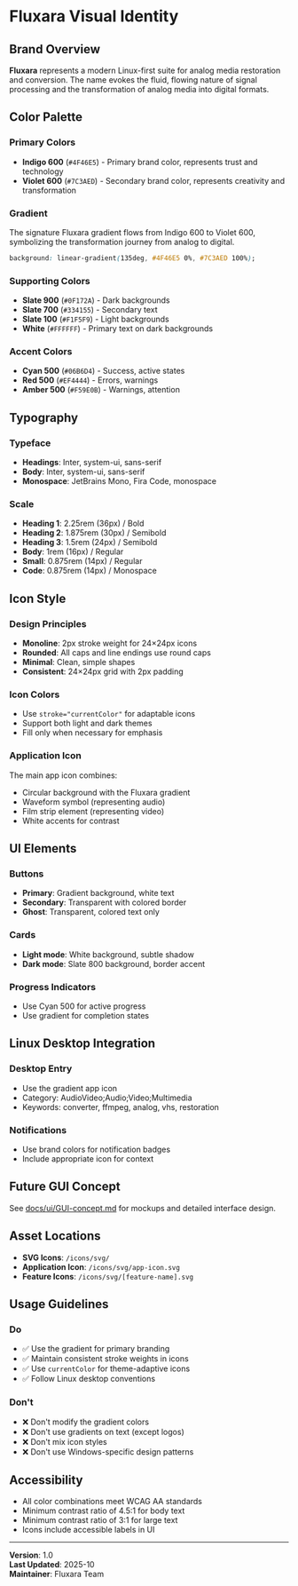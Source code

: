 # Fluxara Visual Identity

## Brand Overview

**Fluxara** represents a modern Linux-first suite for analog media restoration and conversion. The name evokes the fluid, flowing nature of signal processing and the transformation of analog media into digital formats.

## Color Palette

### Primary Colors

- **Indigo 600** (`#4F46E5`) - Primary brand color, represents trust and technology
- **Violet 600** (`#7C3AED`) - Secondary brand color, represents creativity and transformation

### Gradient

The signature Fluxara gradient flows from Indigo 600 to Violet 600, symbolizing the transformation journey from analog to digital.

```css
background: linear-gradient(135deg, #4F46E5 0%, #7C3AED 100%);
```

### Supporting Colors

- **Slate 900** (`#0F172A`) - Dark backgrounds
- **Slate 700** (`#334155`) - Secondary text
- **Slate 100** (`#F1F5F9`) - Light backgrounds
- **White** (`#FFFFFF`) - Primary text on dark backgrounds

### Accent Colors

- **Cyan 500** (`#06B6D4`) - Success, active states
- **Red 500** (`#EF4444`) - Errors, warnings
- **Amber 500** (`#F59E0B`) - Warnings, attention

## Typography

### Typeface

- **Headings**: Inter, system-ui, sans-serif
- **Body**: Inter, system-ui, sans-serif
- **Monospace**: JetBrains Mono, Fira Code, monospace

### Scale

- **Heading 1**: 2.25rem (36px) / Bold
- **Heading 2**: 1.875rem (30px) / Semibold
- **Heading 3**: 1.5rem (24px) / Semibold
- **Body**: 1rem (16px) / Regular
- **Small**: 0.875rem (14px) / Regular
- **Code**: 0.875rem (14px) / Monospace

## Icon Style

### Design Principles

- **Monoline**: 2px stroke weight for 24×24px icons
- **Rounded**: All caps and line endings use round caps
- **Minimal**: Clean, simple shapes
- **Consistent**: 24×24px grid with 2px padding

### Icon Colors

- Use `stroke="currentColor"` for adaptable icons
- Support both light and dark themes
- Fill only when necessary for emphasis

### Application Icon

The main app icon combines:
- Circular background with the Fluxara gradient
- Waveform symbol (representing audio)
- Film strip element (representing video)
- White accents for contrast

## UI Elements

### Buttons

- **Primary**: Gradient background, white text
- **Secondary**: Transparent with colored border
- **Ghost**: Transparent, colored text only

### Cards

- **Light mode**: White background, subtle shadow
- **Dark mode**: Slate 800 background, border accent

### Progress Indicators

- Use Cyan 500 for active progress
- Use gradient for completion states

## Linux Desktop Integration

### Desktop Entry

- Use the gradient app icon
- Category: AudioVideo;Audio;Video;Multimedia
- Keywords: converter, ffmpeg, analog, vhs, restoration

### Notifications

- Use brand colors for notification badges
- Include appropriate icon for context

## Future GUI Concept

See [docs/ui/GUI-concept.md](../ui/GUI-concept.md) for mockups and detailed interface design.

## Asset Locations

- **SVG Icons**: `/icons/svg/`
- **Application Icon**: `/icons/svg/app-icon.svg`
- **Feature Icons**: `/icons/svg/[feature-name].svg`

## Usage Guidelines

### Do

- ✅ Use the gradient for primary branding
- ✅ Maintain consistent stroke weights in icons
- ✅ Use `currentColor` for theme-adaptive icons
- ✅ Follow Linux desktop conventions

### Don't

- ❌ Don't modify the gradient colors
- ❌ Don't use gradients on text (except logos)
- ❌ Don't mix icon styles
- ❌ Don't use Windows-specific design patterns

## Accessibility

- All color combinations meet WCAG AA standards
- Minimum contrast ratio of 4.5:1 for body text
- Minimum contrast ratio of 3:1 for large text
- Icons include accessible labels in UI

---

**Version**: 1.0  
**Last Updated**: 2025-10  
**Maintainer**: Fluxara Team
